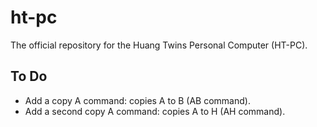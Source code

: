 # ht-pc
The official repository for the Huang Twins Personal Computer (HT-PC).

## To Do

- Add a copy A command: copies A to B (AB command).
- Add a second copy A command: copies A to H  (AH command).
